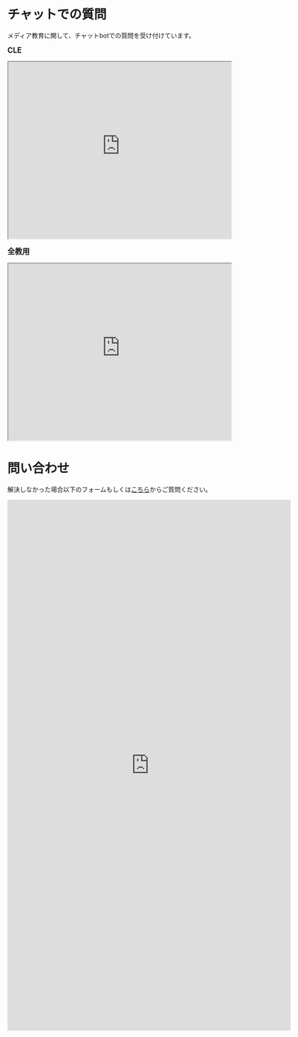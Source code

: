 # チャットでの質問
メディア教育に関して、チャットbotでの質問を受け付けています。  

<span style="font-size : 120%">**CLE**</span>  
<div class="iframe-wrap">
<iframe src='https://webchat.botframework.com/embed/media-lecture-bot?s=wArsIEL1Lxo.hMUQAbA0TF1jMS15MzzaK6ix1mgv7Fi6KJzCQUr1zXA'
 style='min-width: 200px; width: 100%; min-height: 400px;'></iframe>
</div>  

<span style="font-size : 120%">**全教用**</span>  
<div class="iframe-wrap">
<iframe src='https://webchat.botframework.com/embed/zenkyo-lecture-bot?s=ypImK64DxFk.KDbC3R0qHVJxAvq1hpENirYG6tLIqpZX0w2VCtY--og'style='min-width: 200px; width: 100%; min-height: 400px;'></iframe>
 </div>
 
<!--
<https://sites.google.com/site/sshimojo/medialec>
-->

# 問い合わせ
解決しなかった場合以下のフォームもしくは[こちら](https://docs.google.com/spreadsheets/d/1mWzlBU_PhmJ-6mh7RaZcGNEO72OYApXE/edit#gid=1133698428)からご質問ください。
<div class="iframe-wrap">
<iframe src="https://docs.google.com/forms/d/e/1FAIpQLSctd0cCy3UNsu6YIRRRsGrMv6qpdPiRB_sulIuwL14HW7yz8Q/viewform?embedded=true" width="640" height="1200" frameborder="0" marginheight="0" marginwidth="0">読み込んでいます…</iframe>
</div>
